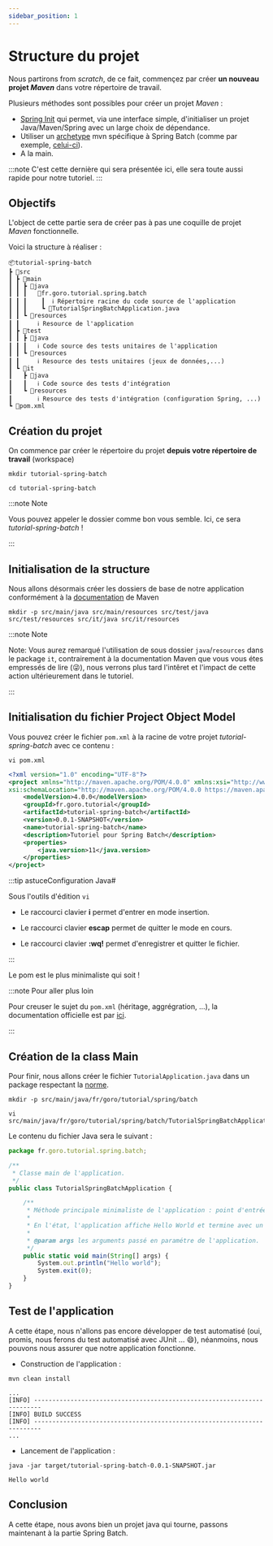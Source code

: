 ```yaml
---
sidebar_position: 1
---
```


# Structure du projet

Nous partirons from _scratch_, de ce fait, commençez par créer **un nouveau projet _Maven_** dans votre répertoire de travail.

Plusieurs méthodes sont possibles pour créer un projet _Maven_ :

- [Spring Init](https://start.spring.io/) qui permet, via une interface simple, d'initialiser un projet Java/Maven/Spring avec un large choix de dépendance.
- Utiliser un [archetype](https://maven.apache.org/guides/introduction/introduction-to-archetypes.html) mvn spécifique à Spring Batch (comme par exemple, [celui-ci](https://mvnrepository.com/artifact/org.springframework.batch/spring-batch-archetypes)).
- A la main.

:::note
C'est cette dernière qui sera présentée ici, elle sera toute aussi rapide pour notre tutoriel.
:::

## Objectifs

L'object de cette partie sera de créer pas à pas une coquille de projet _Maven_ fonctionnelle.

Voici la structure à réaliser :

```
📦tutorial-spring-batch
┣ 📂src
┃ ┣ 📂main
┃ ┃ ┣ 📂java
┃ ┃ ┃   🔸fr.goro.tutorial.spring.batch
┃ ┃ ┃    ┃  ℹ️ Répertoire racine du code source de l'application
┃ ┃ ┃    ┗ 📜TutorialSpringBatchApplication.java
┃ ┃ ┗ 📂resources
┃ ┃     ℹ️ Resource de l'application
┃ ┣ 📂test
┃ ┃ ┣ 📂java
┃ ┃ ┃   ℹ️ Code source des tests unitaires de l'application
┃ ┃ ┗ 📂resources
┃ ┃     ℹ️ Resource des tests unitaires (jeux de données,...)
┃ ┗ 📂it
┃   ┣ 📂java
┃   ┃   ℹ️ Code source des tests d'intégration
┃   ┗ 📂resources
┃       ℹ️ Resource des tests d'intégration (configuration Spring, ...)
┗ 📜pom.xml
```

## Création du projet

On commence par créer le répertoire du projet **depuis votre répertoire de travail** (workspace)

```shell
mkdir tutorial-spring-batch

cd tutorial-spring-batch
```

:::note Note

Vous pouvez appeler le dossier comme bon vous semble. Ici, ce sera *tutorial-spring-batch* !

:::

## Initialisation de la structure

Nous allons désormais créer les dossiers de base de notre application conformément à la [documentation](https://maven.apache.org/guides/introduction/introduction-to-the-standard-directory-layout.html) de Maven

```shell
mkdir -p src/main/java src/main/resources src/test/java src/test/resources src/it/java src/it/resources
```

:::note Note

Note: Vous aurez remarqué l'utilisation de sous dossier `java`/`resources` dans le package `it`, contrairement à la documentation Maven que vous vous étes empressés de lire (:stuck_out_tongue_winking_eye:), nous verrons plus tard l'intêret et l'impact de cette action ultérieurement dans le tutoriel.

:::

## Initialisation du fichier Project Object Model

Vous pouvez créer le fichier `pom.xml` à la racine de votre projet *tutorial-spring-batch* avec ce contenu :

```shell
vi pom.xml
```

```xml
<?xml version="1.0" encoding="UTF-8"?>
<project xmlns="http://maven.apache.org/POM/4.0.0" xmlns:xsi="http://www.w3.org/2001/XMLSchema-instance"
xsi:schemaLocation="http://maven.apache.org/POM/4.0.0 https://maven.apache.org/xsd/maven-4.0.0.xsd">
    <modelVersion>4.0.0</modelVersion>
    <groupId>fr.goro.tutorial</groupId>
    <artifactId>tutorial-spring-batch</artifactId>
    <version>0.0.1-SNAPSHOT</version>
    <name>tutorial-spring-batch</name>
    <description>Tutoriel pour Spring Batch</description>
    <properties>
        <java.version>11</java.version>
    </properties>
</project>
```

:::tip astuceConfiguration Java#

Sous l'outils d'édition `vi` 

- Le raccourci clavier **i** permet d'entrer en mode insertion.

- Le raccourci clavier **escap** permet de quitter le mode en cours.

- Le raccourci clavier **:wq!** permet d'enregistrer et quitter le fichier.

:::

Le pom est le plus minimaliste qui soit !

:::note Pour aller plus loin

Pour creuser le sujet du `pom.xml` (héritage, aggrégration, ...), la documentation officielle est par [ici](https://maven.apache.org/guides/introduction/introduction-to-the-pom.html).

:::

## Création de la class Main

Pour finir, nous allons créer le fichier `TutorialApplication.java` dans un package respectant la [norme](https://docs.oracle.com/javase/specs/jls/se6/html/packages.html#7.7).

```shell
mkdir -p src/main/java/fr/goro/tutorial/spring/batch

vi src/main/java/fr/goro/tutorial/spring/batch/TutorialSpringBatchApplication.java
```

Le contenu du fichier Java sera le suivant :

```jsx title="fr/goro/tutorial/spring/batch/TutorialSpringBatchApplication.java"
package fr.goro.tutorial.spring.batch;

/**
 * Classe main de l'application.
 */
public class TutorialSpringBatchApplication {

    /**
     * Méthode principale minimaliste de l'application : point d'entrée.
     *
     * En l'état, l'application affiche Hello World et termine avec un code retour à zéro.
     *
     * @param args les arguments passé en paramétre de l'application.
     */
    public static void main(String[] args) {
        System.out.println("Hello world");
        System.exit(0);
    }
}
```

## Test de l'application

A cette étape, nous n'allons pas encore développer de test automatisé (oui, promis, nous ferons du test automatisé avec JUnit ... :smile:), néanmoins,
nous pouvons nous assurer que notre application fonctionne.

- Construction de l'application :
```shell
mvn clean install
```

```text {3} title="Résultat de la commande"
...
[INFO] ------------------------------------------------------------------------
[INFO] BUILD SUCCESS
[INFO] ------------------------------------------------------------------------
...
```

- Lancement de l'application :
```shell
java -jar target/tutorial-spring-batch-0.0.1-SNAPSHOT.jar
```

```text title="Résultat de la commande"
Hello world
```

## Conclusion

A cette étape, nous avons bien un projet java qui tourne, passons maintenant à la partie Spring Batch.
